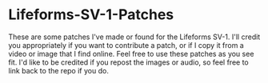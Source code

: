 # Lifeforms-SV-1-Patches
These are some patches I've made or found for the Lifeforms SV-1. I'll credit you appropriately if you want to contribute a patch, or if I copy it from a video or image that I find online. Feel free to use these patches as you see fit. I'd like to be credited if you repost the images or audio, so feel free to link back to the repo if you do.
